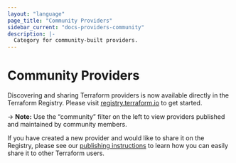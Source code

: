 ```yaml
---
layout: "language"
page_title: "Community Providers"
sidebar_current: "docs-providers-community"
description: |-
  Category for community-built providers.
---
```


# Community Providers

Discovering and sharing Terraform providers is now available directly in the Terraform Registry. Please visit [registry.terraform.io](https://registry.terraform.io/browse/providers) to get started.

-> **Note:** Use the “community” filter on the left to view providers published and maintained by community members.

If you have created a new provider and would like to share it on the Registry, please see our [publishing instructions](https://www.terraform.io/docs/registry/providers/publishing.html) to learn how you can easily share it to other Terraform users.
